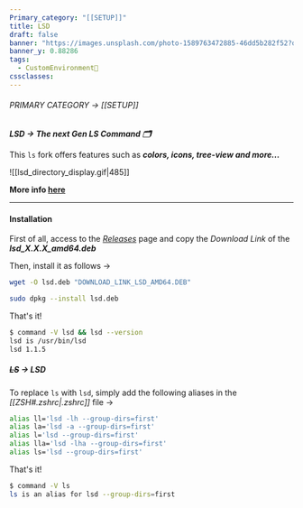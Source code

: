 ```yaml
---
Primary_category: "[[SETUP]]"
title: LSD
draft: false
banner: "https://images.unsplash.com/photo-1589763472885-46dd5b282f52?q=80&w=1748&auto=format&fit=crop&ixlib=rb-4.0.3&ixid=M3wxMjA3fDB8MHxwaG90by1wYWdlfHx8fGVufDB8fHx8fA%3D%3D"
banner_y: 0.88286
tags:
  - CustomEnvironment🦜
cssclasses:
---
```


###### PRIMARY CATEGORY → [[SETUP]]

***LSD → The next Gen LS Command 🗂️***

This `ls` fork offers features such as ***colors, icons, tree-view and more...***

![[lsd_directory_display.gif|485]]

**More info [here](https://github.com/lsd-rs/lsd)**

---

#### Installation

First of all, access to the _[Releases](https://github.com/lsd-rs/lsd/releases)_ page and copy the _Download Link_ of the _**lsd_X.X.X_amd64.deb**_

Then, install it as follows →

```bash
wget -O lsd.deb "DOWNLOAD_LINK_LSD_AMD64.DEB"
```

```bash
sudo dpkg --install lsd.deb
```

That's it!

```bash
$ command -V lsd && lsd --version
lsd is /usr/bin/lsd
lsd 1.1.5
```

##### *~~LS~~ → LSD*

To replace `ls` with `lsd`, simply add the following aliases in the _[[ZSH#*.zshrc*|.zshrc]]_ file →

```bash title="~/.zshrc"
alias ll='lsd -lh --group-dirs=first'
alias la='lsd -a --group-dirs=first'
alias l='lsd --group-dirs=first'
alias lla='lsd -lha --group-dirs=first'
alias ls='lsd --group-dirs=first'
```

That's it!

```bash
$ command -V ls
ls is an alias for lsd --group-dirs=first
```